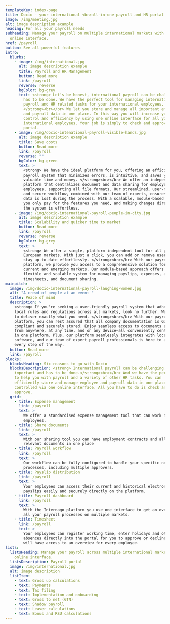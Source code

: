 ```yaml
---
templateKey: index-page
title: Docio - your international <br>all-in-one payroll and HR portal.
image: /img/meeting.jpg
alt: image description example
heading: For all your payroll needs
subheading: Manage your payroll on multiple international markets with one
  online interface.
href: /payroll
button: See all powerful features
intro:
  blurbs:
    - image: /img/international.jpg
      alt: image description example
      title: Payroll and HR Management
      button: Read more
      link: /payroll
      reverse: reverse
      bgColor: bg-grey
      text: <strong> Let's be honest, international payroll can be challenging, but it
        has to be done. We have the perfect tool for managing international
        payroll and HR related tasks for your international employees.
        </strong><br></br> We let you store and manage all important employee
        and payroll data in one place. In this way you will increase your
        control and efficiency by using one online interface for all your
        international employees. Your job is simply to check and approve in the
        portal.
    - image: /img/docio-intenational-payroll-visible-hands.jpg
      alt: image description example
      title: Save costs
      button: Read more
      link: /payroll
      reverse: ""
      bgColor: bg-green
      text: >
        <strong> We have the ideal platform for you, offering an efficient
        payroll system that minimizes errors, is intuitive, and saves you
        valuable time and money. </strong><br></br> We offer an independent
        platform that centralizes document and data sharing for employers and
        employees, supporting all file formats. Our streamlined, user-friendly,
        and secure workflow, combined with our team of experts, ensures that no
        data is lost during the process. With a scalable, module-based setup,
        you only pay for the features you need, and making changes directly in
        the system is effortless.
    - image: /img/docio-international-payroll-people-in-city.jpg
      alt: image description example
      title: Scalability and quicker time to market
      button: Read more
      link: /payroll
      reverse: reverse
      bgColor: bg-grey
      text: >
        <strong> We offer a single, platform-independent tool for all your
        European markets. With just a click, you can add or remove users and
        stay up-to-date effortlessly. </strong><br></br> With our payroll
        platform, we provide you access to a comprehensive solution for all
        current and emerging markets. Our module-based approach offers a
        flexible and scalable system for managing payslips, expenses, absences,
        timesheets, and document sharing.
mainpitch:
  image: /img/docio-international-payroll-laughing-women.jpg
  alt: "A crowd of people at an event "
  title: Peace of mind
  description: >
    <strong> If you're seeking a user-friendly payroll system that adheres to
    local rules and regulations across all markets, look no further. We're here
    to deliver exactly what you need. </strong><br></br> With our payroll
    platform, you can rest assured that all company documentation is GDPR
    compliant and securely stored. Enjoy seamless access to documents and data
    from anywhere, at any time, and on any device—all conveniently centralized
    in one platform. Plus, our platform seamlessly integrates with local payroll
    software, and our team of expert payroll professionals is here to assist you
    every step of the way.
  button: Read more
  link: /payroll
blocks:
  blocksHeading: Six reasons to go with Docio
  blocksDescription: <strong> International payroll can be challenging, but it is
    important and has to be done.</strong><br></br> And we have the perfect tool
    to help you with payroll and a variety of other HR tasks. You can
    efficiently store and manage employee and payroll data in one place,
    controlled via one online interface. All you have to do is check and
    approve.
  grid:
    - title: Expense management
      link: /payroll
      text: >
        We offer a standardised expense management tool that can work for all
        employees.
    - title: Share documents
      link: /payroll
      text: >
        With our sharing tool you can have employment contracts and all other
        relevant documents in one place
    - title: Payroll workflow
      link: /payroll
      text: >
        Our workflow can be fully configured to handle your specific needs and
        processes, including multiple approvers.
    - title: Payslip distribution
      link: /payroll
      text: >
        Your employees can access their current and historical electronic
        payslips easily and securely directly on the platform.
    - title: Payroll dashboard
      link: /payroll
      text: >
        With the Internago platform you use one interface to get an overview of
        all your payroll processes on multiple markets.
    - title: Timesheet
      link: /payroll
      text: >
        Your employees can register working time, enter holidays and other
        absences directly into the portal for you to approve or decline. You
        will have access to an overview for every employee. 
lists:
  listsHeading: Manage your payroll across multiple international markets with one
    online interface.
  listsDescription: Payroll portal
  image: /img/international.jpg
  alt: image description
  listItem:
    - text: Gross up calculations
    - text: Payments
    - text: Tax filing
    - text: Implementation and onboarding
    - text: Gross to net (GTN)
    - text: Shadow payroll
    - text: Leaver calculations
    - text: Bonus and RSU calculations
---
```

